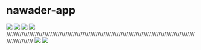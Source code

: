 # nawader-app

![](images/IMG_20201028_222340.png)
![](images/IMG_20201028_222200.png)
![](images/IMG_20201028_222215.png)
![](images/IMG_20201028_222247.png)
/////////////////////////////////////////////////////////////////////////////////////////////////////////////////
![](images/IMG_20201028_222234.png)
![](images/Screenshot_2020-10-28-22-17-20.png)
